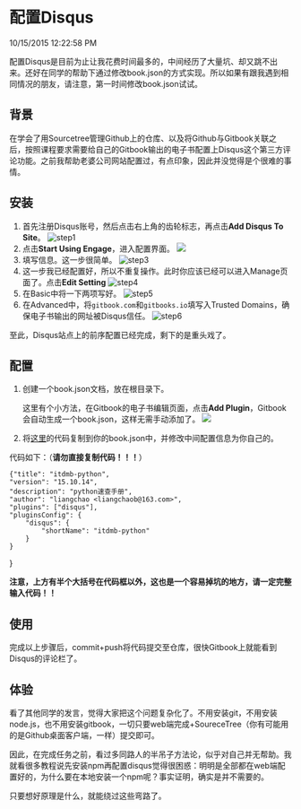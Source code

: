 # 配置Disqus
10/15/2015 12:22:58 PM 

配置Disqus是目前为止让我花费时间最多的，中间经历了大量坑、却又跳不出来。还好在同学的帮助下通过修改book.json的方式实现。所以如果有跟我遇到相同情况的朋友，请注意，第一时间修改book.json试试。

## 背景
在学会了用Sourcetree管理Github上的仓库、以及将Github与Gitbook关联之后，按照课程要求需要给自己的Gitbook输出的电子书配置上Disqus这个第三方评论功能。之前我帮助老婆公司网站配置过，有点印象，因此并没觉得是个很难的事情。

## 安装

1. 首先注册Disqus账号，然后点击右上角的齿轮标志，再点击**Add Disqus To Site**。
![step1](http://i.imgur.com/1hWVD5a.jpg)
2. 点击**Start Using Engage**，进入配置界面。
![](http://i.imgur.com/3r81Kza.jpg)
3. 填写信息。这一步很简单。
![step3](http://i.imgur.com/Ib5s25z.jpg)
4. 这一步我已经配置好，所以不重复操作。此时你应该已经可以进入Manage页面了。点击**Edit Setting**
![step4](http://i.imgur.com/2QdpRPe.jpg)
5. 在Basic中将一下两项写好。
![step5](http://i.imgur.com/V4T5oWn.jpg)
6. 在Advanced中，将`gitbook.com`和`gitbooks.io`填写入Trusted Domains，确保电子书输出的网址被Disqus信任。
![step6](http://i.imgur.com/nhvVk6W.jpg)

至此，Disqus站点上的前序配置已经完成，剩下的是重头戏了。

## 配置

1. 创建一个book.json文档，放在根目录下。

    这里有个小方法，在Gitbook的电子书编辑页面，点击**Add Plugin**，Gitbook会自动生成一个book.json，这样无需手动添加了。
![](http://i.imgur.com/dXTDXd4.jpg)

2. 将[这里](https://github.com/liangchaob/itdmb-python/blob/master/book.json)的代码复制到你的book.json中，并修改中间配置信息为你自己的。

代码如下：（**请勿直接复制代码！！！**）

    {"title": "itdmb-python",
    "version": "15.10.14",
    "description": "python速查手册",
    "author": "liangchao <liangchaob@163.com>",
    "plugins": ["disqus"],
    "pluginsConfig": {
        "disqus": {
            "shortName": "itdmb-python"
        }
    } 
}

**注意，上方有半个大括号在代码框以外，这也是一个容易掉坑的地方，请一定完整输入代码！！**

## 使用
完成以上步骤后，commit+push将代码提交至仓库，很快Gitbook上就能看到Disqus的评论栏了。

## 体验
看了其他同学的发言，觉得大家把这个问题复杂化了。不用安装git，不用安装node.js，也不用安装gitbook，一切只要web端完成+SoureceTree（你有可能用的是Github桌面客户端，一样）提交即可。

因此，在完成任务之前，看过多同路人的半吊子方法论，似乎对自己并无帮助。我就看很多教程说先安装npm再配置disqus觉得很困惑：明明是全部都在web端配置好的，为什么要在本地安装一个npm呢？事实证明，确实是并不需要的。

只要想好原理是什么，就能绕过这些弯路了。